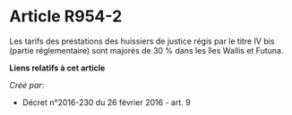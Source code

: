 # Article R954-2

Les tarifs des prestations des huissiers de justice régis par le titre  IV bis (partie réglementaire) sont majorés de 30 %
dans les îles Wallis  et Futuna.

**Liens relatifs à cet article**

_Créé par_:

  - Décret n°2016-230 du 26 février 2016 - art. 9
